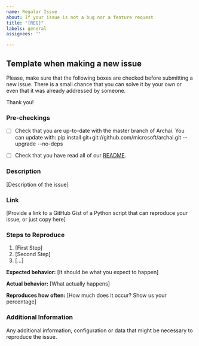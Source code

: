 ```yaml
---
name: Regular Issue
about: If your issue is not a bug nor a feature request
title: "[REG]"
labels: general
assignees: ''

---
```


## Template when making a new issue

Please, make sure that the following boxes are checked before submitting a new issue. There is a small chance that you can solve it by your own or even that it was already addressed by someone.

Thank you!

### Pre-checkings

- [ ] Check that you are up-to-date with the master branch of Archai. You can update with:
pip install git+git://github.com/microsoft/archai.git --upgrade --no-deps

- [ ] Check that you have read all of our [README](https://github.com/microsoft/archai/blob/master/README.md).

### Description

[Description of the issue]

### Link
[Provide a link to a GitHub Gist of a Python script that can reproduce your issue, or just copy here]

### Steps to Reproduce

1. [First Step]
2. [Second Step]
3. [...]

**Expected behavior:** [It should be what you expect to happen]

**Actual behavior:** [What actually happens]

**Reproduces how often:** [How much does it occur? Show us your percentage]

### Additional Information

Any additional information, configuration or data that might be necessary to reproduce the issue.